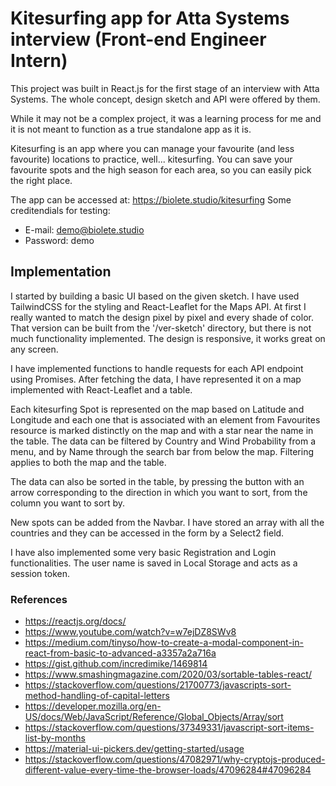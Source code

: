 # Kitesurfing app for Atta Systems interview (Front-end Engineer Intern)

This project was built in React.js for the first stage of an interview with Atta Systems. The whole concept, design sketch and API were offered by them.

While it may not be a complex project, it was a learning process for me and it is not meant to function as a true standalone app as it is.

Kitesurfing is an app where you can manage your favourite (and less favourite) locations to practice, well... kitesurfing. You can save your favourite spots and the high season for each area, so you can easily pick the right place.

The app can be accessed at: https://biolete.studio/kitesurfing
Some creditendials for testing:
  - E-mail: demo@biolete.studio
  - Password: demo

## Implementation

I started by building a basic UI based on the given sketch. I have used TailwindCSS for the styling and React-Leaflet for the Maps API. At first I really wanted to match the design pixel by pixel and every shade of color. That version can be built from the '/ver-sketch' directory, but there is not much functionality implemented. The design is responsive, it works great on any screen.

I have implemented functions to handle requests for each API endpoint using Promises. After fetching the data, I have represented it on a map implemented with React-Leaflet and a table.

Each kitesurfing Spot is represented on the map based on Latitude and Longitude and each one that is associated with an element from Favourites resource is marked distinctly on the map and with a star near the name in the table. The data can be filtered by Country and Wind Probability from a menu, and by Name through the search bar from below the map. Filtering applies to both the map and the table.

The data can also be sorted in the table, by pressing the button with an arrow corresponding to the direction in which you want to sort, from the column you want to sort by.

New spots can be added from the Navbar. I have stored an array with all the countries and they can be accessed in the form by a Select2 field.

I have also implemented some very basic Registration and Login functionalities. The user name is saved in Local Storage and acts as a session token.

### References
* https://reactjs.org/docs/
* https://www.youtube.com/watch?v=w7ejDZ8SWv8
* https://medium.com/tinyso/how-to-create-a-modal-component-in-react-from-basic-to-advanced-a3357a2a716a
* https://gist.github.com/incredimike/1469814
* https://www.smashingmagazine.com/2020/03/sortable-tables-react/
* https://stackoverflow.com/questions/21700773/javascripts-sort-method-handling-of-capital-letters
* https://developer.mozilla.org/en-US/docs/Web/JavaScript/Reference/Global_Objects/Array/sort
* https://stackoverflow.com/questions/37349331/javascript-sort-items-list-by-months
* https://material-ui-pickers.dev/getting-started/usage
* https://stackoverflow.com/questions/47082971/why-cryptojs-produced-different-value-every-time-the-browser-loads/47096284#47096284

